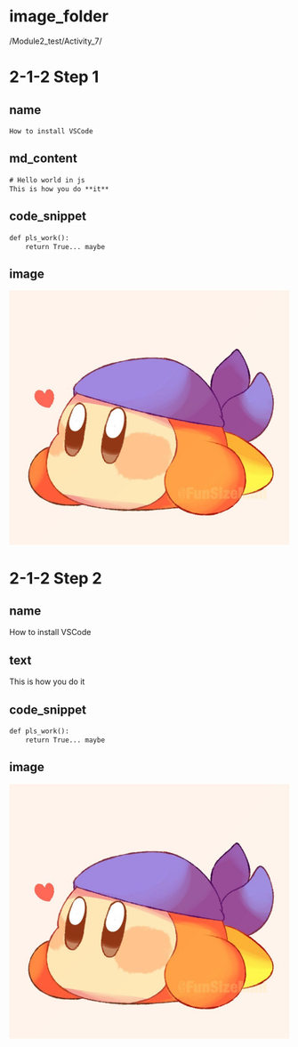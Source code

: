 # image_folder
/Module2_test/Activity_7/

# 2-1-2 Step 1

## name
```
How to install VSCode
```

## md_content
```
# Hello world in js
This is how you do **it**
```

## code_snippet
```
def pls_work():
    return True... maybe
```

## image
![bandanna](images/bandanna.jpg)

# 2-1-2 Step 2

## name
How to install VSCode

## text
This is how you do it

## code_snippet
```
def pls_work():
    return True... maybe
```

## image
![bandanna](images/bandanna.jpg)